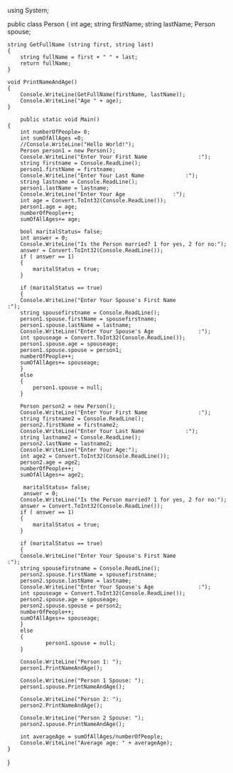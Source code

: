 using System;

public class Person
{
	int age;
	string firstName;
	string lastName;
	Person spouse;
	
	string GetFullName (string first, string last)
	{
		string fullName = first + " " + last;
		return fullName;
	}
	
	void PrintNameAndAge()
	{
		Console.WriteLine(GetFullName(firstName, lastName));
		Console.WriteLine("Age " + age);
	}
	
		public static void Main()
	{
		int numberOfPeople= 0;
		int sumOfAllAges =0;
		//Console.WriteLine("Hello World!");
		Person person1 = new Person();
		Console.WriteLine("Enter Your First Name				:");
		string firstname = Console.ReadLine();
		person1.firstName = firstname; 
		Console.WriteLine("Enter Your Last Name				:");
		string lastname = Console.ReadLine();
		person1.lastName = lastname;
		Console.WriteLine("Enter Your Age				:");
		int age = Convert.ToInt32(Console.ReadLine());
		person1.age = age;
		numberOfPeople++;
		sumOfAllAges+= age;	
		
		bool maritalStatus= false; 
		int answer = 0;
		Console.WriteLine("Is the Person married? 1 for yes, 2 for no:");
		answer = Convert.ToInt32(Console.ReadLine());
		if ( answer	== 1)
		{
			maritalStatus = true;
		}
			
		if (maritalStatus == true)
		{
		Console.WriteLine("Enter Your Spouse's First Name				:");
		string spousefirstname = Console.ReadLine();		
		person1.spouse.firstName = spousefirstname;
		person1.spouse.lastName = lastname; 
		Console.WriteLine("Enter Your Spouse's Age				:");
		int spouseage = Convert.ToInt32(Console.ReadLine());
		person1.spouse.age = spouseage;
		person1.spouse.spouse = person1;
		numberOfPeople++;
		sumOfAllAges+= spouseage;	
		}
		else
		{
			person1.spouse = null;
		}

		Person person2 = new Person();
		Console.WriteLine("Enter Your First Name				:");
		string firstname2 = Console.ReadLine();
		person2.firstName = firstname2;
		Console.WriteLine("Enter Your Last Name				:");
		string lastname2 = Console.ReadLine();
		person2.lastName = lastname2;
		Console.WriteLine("Enter Your Age:");
		int age2 = Convert.ToInt32(Console.ReadLine());
		person2.age = age2;
		numberOfPeople++;
		sumOfAllAges+= age2;	

		 maritalStatus= false; 
		 answer = 0;
		Console.WriteLine("Is the Person married? 1 for yes, 2 for no:");
		answer = Convert.ToInt32(Console.ReadLine());
		if ( answer	== 1)
		{
			maritalStatus = true;
		}
			
		if (maritalStatus == true)
		{
		Console.WriteLine("Enter Your Spouse's First Name				:");
		string spousefirstname = Console.ReadLine();		
		person2.spouse.firstName = spousefirstname;
		person2.spouse.lastName = lastname; 
		Console.WriteLine("Enter Your Spouse's Age				:");
		int spouseage = Convert.ToInt32(Console.ReadLine());
		person2.spouse.age = spouseage;
		person2.spouse.spouse = person2;
		numberOfPeople++;
		sumOfAllAges+= spouseage;	
		}
		else
		{
				person1.spouse = null;
		}
			
		Console.WriteLine("Person 1: ");
		person1.PrintNameAndAge();
	
		Console.WriteLine("Person 1 Spouse: ");
		person1.spouse.PrintNameAndAge();
			
		Console.WriteLine("Person 2: ");
		person2.PrintNameAndAge();
			
		Console.WriteLine("Person 2 Spouse: ");
		person2.spouse.PrintNameAndAge();
			
		int averageAge = sumOfAllAges/numberOfPeople;
		Console.WriteLine("Average age: " + averageAge);
	}
}

